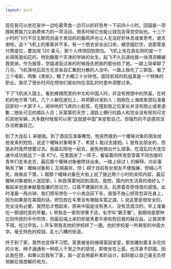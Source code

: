 ```yaml
---
layout: post
---
```


现在我可以坐在家中一边吃着零食一边可以好好思考一下前四十小时。回国是一项既耗费脑力又耗费体力的一项活动，很多时候它也能让钱包变得空空如也。十三个小时的飞行不仅无聊而且由于发动机的轰鸣声也让人无法好好休息或者思考。谢天谢地，这个飞机上的乘客并不多。有一个想去安全出口坐，被空姐拦住，说那里是付费座位，要加收 120 美元，那个人悻悻回到原位。飞机上坐在我右侧的是一个长得笑面如花的，特别像那个天津的学妹的女生，起飞不久后递给我一块清凉糖被我笑纳，作为报答，空姐递饭过来的时候我先把我的那份给了她。一路上简单聊了几句，飞机落地后双方无言各自汇集到分散的人流中。一路上我吃了三顿饭，看了三个电影，两集《黑帆》，睡了大概三十分钟觉。国际航班的机组真是一个特殊的职业。我花了很长时间在想他们是如何在混乱的时差中调整过来。

下了飞机进入国土，看到蜂拥而至的中文和中国人时，并没有预想中的欣喜。在转机的地方等飞机，几个人躺在座位上，并把脚对准别人；刚刚在上海结束游玩准备回家的一大家子人，闹哄哄的飞奔的小屁孩，在撞到我之后家长并没有阻止或者道歉；随处可见的插队人员；灰蒙蒙的天空；道路上横行的路人和完全没有规则可言的其他车辆...大多数时候我可以用“这就是中国”来安慰自己，但强烈的不适感则没办法欺骗自己。

到了大连后 L 来接我。到了酒店后准备睡觉。他突然接到一个暧昧对象的朋友给他发来的短信，说这个暧昧对象喝多了，希望 L 能过去接她。L 是有女朋友的，但是此时竟然想要过去。我最后陪他一起去，避免他做出什么错事。在混乱的大连交通中成功抵达了一家 KTV。在里面坐了一阵子，看留着同样发型穿着不同衣服的青年们走来走去，最后那个暧昧对象被搀扶出来。一路上经过 L 的解释，对此事略有了解：暧昧对象和 L 互相喜欢，但 L 碍于目前有女朋友不便施展，但贼心不死，故做此下策。L 跟那个暧昧对象在大街上说了接近两个小时的未知内容，最后暧昧对象被别人送回家，L 和我落寞地回到酒店。我想，国内的生活真的很好么？看起来也是奉献着低廉的劳动力，过着不健康的生活，玩弄着奇奇怪怪的感情。此时凌晨一两点钟。我们把车停在一个小卖店前下车，我很不放心把背包背在身上，因为如果是在美国的话，把包放在车里会有被敲车窗之虞。L 说这里是很安全的，完全没有必要。我然后才想起来，原来中国是没有黑人、没有流浪汉的。早上准备吃一顿调时差的早餐。L 带我去一家煎饼果子店，名字叫“霸王餐”。我期待是那种比较传统的手作煎饼，但最后端上来的却是夹着牛排和色拉酱的融合品，让我哭笑不得。吃过早饭，L 开车带我去他的学校转了一圈。他的学校是一所典型的中国大学。毫无特色的校园，乱七八糟的街道。

终于到了家，竟然也变得不习惯。家里被爸妈搞得富丽堂皇，那些雕刻着复杂花纹的沙发、椅子通通有一种拒人千里之外的感觉，即使坐在上面，也浑身不舒服。因此我在想，如果以后我有了家，我一定会用最朴素的设计。起码能让自己毫无负担地躺在我想躺的地方。
